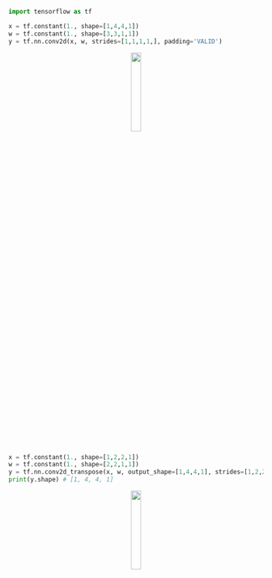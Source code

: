 
```python
import tensorflow as tf

x = tf.constant(1., shape=[1,4,4,1])
w = tf.constant(1., shape=[3,3,1,1])
y = tf.nn.conv2d(x, w, strides=[1,1,1,1,], padding='VALID')
```


<p align="center">
    <img width="20%" src="https://user-images.githubusercontent.com/30433053/63404840-4dcbbb00-c417-11e9-8d35-0eea90c5a3c6.gif" style="max-width:20%;">
    </a>
</p>


```python
x = tf.constant(1., shape=[1,2,2,1])
w = tf.constant(1., shape=[2,2,1,1])
y = tf.nn.conv2d_transpose(x, w, output_shape=[1,4,4,1], strides=[1,2,2,1])
print(y.shape) # [1, 4, 4, 1]
```

<p align="center">
    <img width="20%" src="https://user-images.githubusercontent.com/30433053/63404874-68059900-c417-11e9-93a2-4b91e09b1ce4.gif" style="max-width:20%;">
    </a>
</p>
